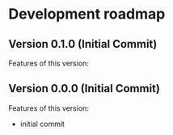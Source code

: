 # Development roadmap

## Version 0.1.0 (Initial Commit)

Features of this version:


## Version 0.0.0 (Initial Commit)

Features of this version:

* initial commit
